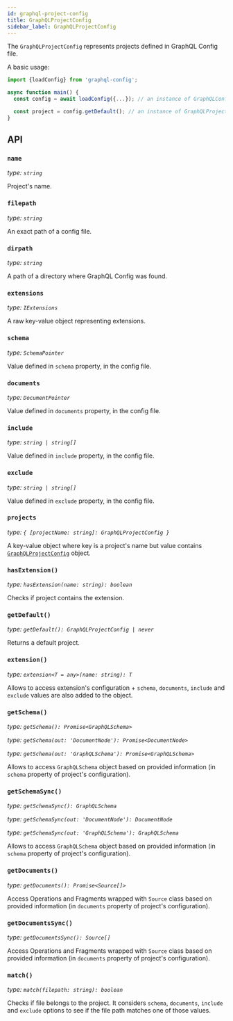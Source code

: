 ```yaml
---
id: graphql-project-config
title: GraphQLProjectConfig
sidebar_label: GraphQLProjectConfig
---
```


The `GraphQLProjectConfig` represents projects defined in GraphQL Config file.

A basic usage:

```typescript
import {loadConfig} from 'graphql-config';

async function main() {
  const config = await loadConfig({...}); // an instance of GraphQLConfig

  const project = config.getDefault(); // an instance of GraphQLProjectConfig
}
```

## API

### `name`

_type: `string`_

Project's name.

### `filepath`

_type: `string`_

An exact path of a config file.

### `dirpath`

_type: `string`_

A path of a directory where GraphQL Config was found.

### `extensions`

_type: `IExtensions`_

A raw key-value object representing extensions.

### `schema`

_type: `SchemaPointer`_

Value defined in `schema` property, in the config file.

### `documents`

_type: `DocumentPointer`_

Value defined in `documents` property, in the config file.

### `include`

_type: `string | string[]`_

Value defined in `include` property, in the config file.

### `exclude`

_type: `string | string[]`_

Value defined in `exclude` property, in the config file.

### `projects`

_type: `{ [projectName: string]: GraphQLProjectConfig }`_

A key-value object where key is a project's name but value contains [`GraphQLProjectConfig`](api-graphql-project-config.md) object.

### `hasExtension()`

_type: `hasExtension(name: string): boolean`_

Checks if project contains the extension.

### `getDefault()`

_type: `getDefault(): GraphQLProjectConfig | never`_

Returns a default project.

### `extension()`

_type: `extension<T = any>(name: string): T`_

Allows to access extension's configuration + `schema`, `documents`, `include` and `exclude` values are also added to the object.

### `getSchema()`

_type: `getSchema(): Promise<GraphQLSchema>`_

_type: `getSchema(out: 'DocumentNode'): Promise<DocumentNode>`_

_type: `getSchema(out: 'GraphQLSchema'): Promise<GraphQLSchema>`_

Allows to access `GraphQLSchema` object based on provided information (in `schema` property of project's configuration).

### `getSchemaSync()`

_type: `getSchemaSync(): GraphQLSchema`_

_type: `getSchemaSync(out: 'DocumentNode'): DocumentNode`_

_type: `getSchemaSync(out: 'GraphQLSchema'): GraphQLSchema`_

Allows to access `GraphQLSchema` object based on provided information (in `schema` property of project's configuration).

### `getDocuments()`

_type: `getDocuments(): Promise<Source[]>`_

Access Operations and Fragments wrapped with `Source` class based on provided information (in `documents` property of project's configuration).

### `getDocumentsSync()`

_type: `getDocumentsSync(): Source[]`_

Access Operations and Fragments wrapped with `Source` class based on provided information (in `documents` property of project's configuration).

### `match()`

_type: `match(filepath: string): boolean`_

Checks if file belongs to the project. It considers `schema`, `documents`, `include` and `exclude` options to see if the file path matches one of those values.
